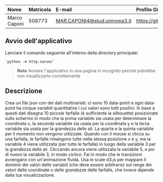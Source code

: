 
| Nome | Matricola | E-mail | Profilo GitHub |
|:---|:---|:---|:---|
|Marco Caponi|508773|MAR.CAPONI4@stud.uniroma3.it|https://github.com/MarcoCap13|

## Avvio dell'applicativo
Lanciare il comando seguente all'interno della directory principale:

    `python -m http.server`

> **Note**
> Avviare l'applicativo in una pagina in incognito perchè potrebbe non visualizzarlo correttamente

## Descrizione
Crea un file json con dei dati multivariati: ci sono 10 data-point e ogni data-point ha cinque variabili quantitative i cui valori sono tutti positivi. In base a questi dati disegna 10 piccole farfalle (è sufficiente la silhouette) posizionate sullo schermo in modo che la prima variabile sia usata per determinare la coordinata x, la seconda variabile sia usata per la coordinata y e la terza variabile sia usata per la grandezza delle ali. La quarta e la quinta variabile per il momento non vengono utilizzate. Quando con il mouse si clicca su una farfalla, le farfalle rimangono tutte nella stessa posizione x e y, ma la variabile 4 viene utilizzata (per tutte le farfalle) in luogo della variabile 3 per la grandezza delle ali. Cliccando ancora viene utilizzata la variabile 5, e poi di nuovo la variabile 3, in modo ciclico. Fai in modo che le transizioni avvengano con un'animazione fluida. Usa le scale d3.js per mappare il dominio dei valori delle variabili (che deve essere arbitrario) sul range dei valori delle coordinate o delle grandezze delle farfalle, che invece dipende dalla tua visualizzazione.


